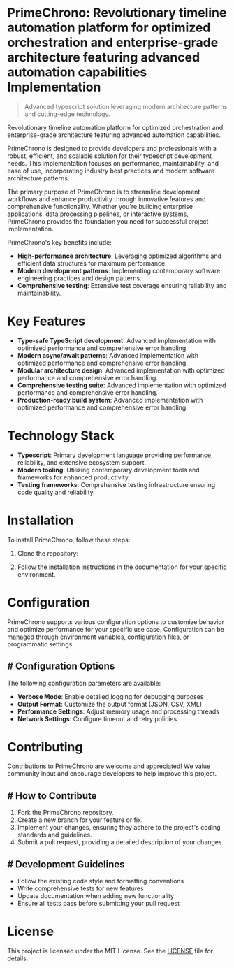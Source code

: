 <!-- fallback_PrimeChrono_20250802213513_43386 -->

# PrimeChrono: Revolutionary timeline automation platform for optimized orchestration and enterprise-grade architecture featuring advanced automation capabilities Implementation
> Advanced typescript solution leveraging modern architecture patterns and cutting-edge technology.

Revolutionary timeline automation platform for optimized orchestration and enterprise-grade architecture featuring advanced automation capabilities.

PrimeChrono is designed to provide developers and professionals with a robust, efficient, and scalable solution for their typescript development needs. This implementation focuses on performance, maintainability, and ease of use, incorporating industry best practices and modern software architecture patterns.

The primary purpose of PrimeChrono is to streamline development workflows and enhance productivity through innovative features and comprehensive functionality. Whether you're building enterprise applications, data processing pipelines, or interactive systems, PrimeChrono provides the foundation you need for successful project implementation.

PrimeChrono's key benefits include:

* **High-performance architecture**: Leveraging optimized algorithms and efficient data structures for maximum performance.
* **Modern development patterns**: Implementing contemporary software engineering practices and design patterns.
* **Comprehensive testing**: Extensive test coverage ensuring reliability and maintainability.

# Key Features

* **Type-safe TypeScript development**: Advanced implementation with optimized performance and comprehensive error handling.
* **Modern async/await patterns**: Advanced implementation with optimized performance and comprehensive error handling.
* **Modular architecture design**: Advanced implementation with optimized performance and comprehensive error handling.
* **Comprehensive testing suite**: Advanced implementation with optimized performance and comprehensive error handling.
* **Production-ready build system**: Advanced implementation with optimized performance and comprehensive error handling.

# Technology Stack

* **Typescript**: Primary development language providing performance, reliability, and extensive ecosystem support.
* **Modern tooling**: Utilizing contemporary development tools and frameworks for enhanced productivity.
* **Testing frameworks**: Comprehensive testing infrastructure ensuring code quality and reliability.

# Installation

To install PrimeChrono, follow these steps:

1. Clone the repository:


2. Follow the installation instructions in the documentation for your specific environment.

# Configuration

PrimeChrono supports various configuration options to customize behavior and optimize performance for your specific use case. Configuration can be managed through environment variables, configuration files, or programmatic settings.

## # Configuration Options

The following configuration parameters are available:

* **Verbose Mode**: Enable detailed logging for debugging purposes
* **Output Format**: Customize the output format (JSON, CSV, XML)
* **Performance Settings**: Adjust memory usage and processing threads
* **Network Settings**: Configure timeout and retry policies

# Contributing

Contributions to PrimeChrono are welcome and appreciated! We value community input and encourage developers to help improve this project.

## # How to Contribute

1. Fork the PrimeChrono repository.
2. Create a new branch for your feature or fix.
3. Implement your changes, ensuring they adhere to the project's coding standards and guidelines.
4. Submit a pull request, providing a detailed description of your changes.

## # Development Guidelines

* Follow the existing code style and formatting conventions
* Write comprehensive tests for new features
* Update documentation when adding new functionality
* Ensure all tests pass before submitting your pull request

# License

This project is licensed under the MIT License. See the [LICENSE](https://github.com/ludo53/PrimeChrono/blob/main/LICENSE) file for details.
